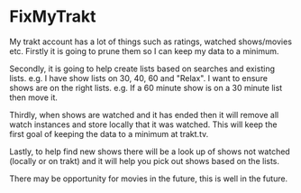 # FixMyTrakt
My trakt account has a lot of things such as ratings, watched shows/movies etc. Firstly it is going to prune them so I can keep my data to a minimum.

Secondly, it is going to help create lists based on searches and existing lists. e.g. I have show lists on 30, 40, 60 and "Relax". I want to ensure shows are on the right lists. e.g. If a 60 minute show is on a 30 minute list then move it.

Thirdly, when shows are watched and it has ended then it will remove all watch instances and store locally that it was watched. This will keep the first goal of keeping the data to a minimum at trakt.tv.

Lastly, to help find new shows there will be a look up of shows not watched (locally or on trakt) and it will help you pick out shows based on the lists.

There may be opportunity for movies in the future, this is well in the future.
